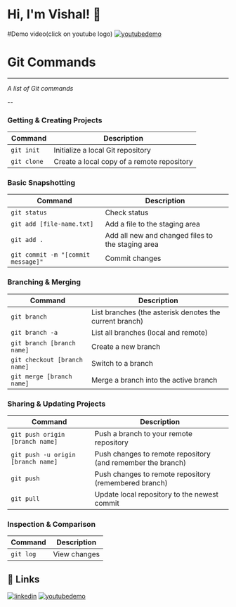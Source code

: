 
# Hi, I'm Vishal! 👋

#Demo video(click on youtube logo)
[![youtubedemo](https://img.shields.io/badge/watch_demo_video-red?logo=youtube&style=social)](https://www.linkedin.com/in/vishal-kamboj-5a187a208/)



Git Commands
============


___

_A list of  Git commands_



--

### Getting & Creating Projects

| Command | Description |
| ------- | ----------- |
| `git init` | Initialize a local Git repository |
| `git clone ` | Create a local copy of a remote repository |

### Basic Snapshotting

| Command | Description |
| ------- | ----------- |
| `git status` | Check status |
| `git add [file-name.txt]` | Add a file to the staging area |
| `git add .` | Add all new and changed files to the staging area |
| `git commit -m "[commit message]"` | Commit changes |


### Branching & Merging

| Command | Description |
| ------- | ----------- |
| `git branch` | List branches (the asterisk denotes the current branch) |
| `git branch -a` | List all branches (local and remote) |
| `git branch [branch name]` | Create a new branch |
| `git checkout [branch name]` | Switch to a branch |
| `git merge [branch name]` | Merge a branch into the active branch |


### Sharing & Updating Projects

| Command | Description |
| ------- | ----------- |
| `git push origin [branch name]` | Push a branch to your remote repository |
| `git push -u origin [branch name]` | Push changes to remote repository (and remember the branch) |
| `git push` | Push changes to remote repository (remembered branch) |
| `git pull` | Update local repository to the newest commit |


### Inspection & Comparison

| Command | Description |
| ------- | ----------- |
| `git log` | View changes |

## 🔗 Links

[![linkedin](https://img.shields.io/badge/linkedin-0A66C2?style=for-the-badge&logo=linkedin&logoColor=white)](https://www.linkedin.com/in/vishal-kamboj-5a187a208/)
[![youtubedemo](https://img.shields.io/badge/watch_demo_video-red?logo=youtube&style=social)](https://www.linkedin.com/in/vishal-kamboj-5a187a208/)


